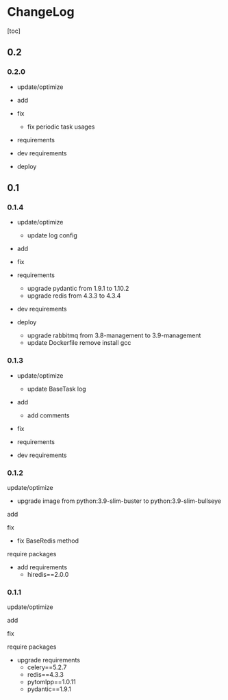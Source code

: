 # ChangeLog

[toc]

## 0.2

### 0.2.0

- update/optimize

- add

- fix
  - fix periodic task usages

- requirements

- dev requirements

- deploy

## 0.1

### 0.1.4

- update/optimize
  - update log config

- add

- fix

- requirements
  - upgrade pydantic from 1.9.1 to 1.10.2
  - upgrade redis from 4.3.3 to 4.3.4

- dev requirements

- deploy
  - upgrade rabbitmq from 3.8-management to 3.9-management
  - update Dockerfile remove install gcc

### 0.1.3

- update/optimize
  - update BaseTask log

- add
  - add comments

- fix

- requirements

- dev requirements

### 0.1.2

update/optimize

- upgrade image from python:3.9-slim-buster to python:3.9-slim-bullseye

add

fix

- fix BaseRedis method

require packages

- add requirements
  - hiredis==2.0.0

### 0.1.1

update/optimize

add

fix

require packages

- upgrade requirements
  - celery==5.2.7
  - redis==4.3.3
  - pytomlpp==1.0.11
  - pydantic==1.9.1

